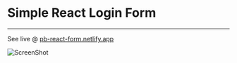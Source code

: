 # Simple React Login Form

<hr>

See live @ [pb-react-form.netlify.app](https://pb-react-form.netlify.app)

![ScreenShot](https://raw.githubusercontent.com/pawelborkar/react-login-form/master/ScreenShot.png)
